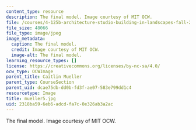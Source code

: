 ```yaml
---
content_type: resource
description: The final model. Image courtesy of MIT OCW.
file: /courses/4-125b-architecture-studio-building-in-landscapes-fall-2005/2318ba596eb6adcdfa7c0e326ab3a2ac_mueller5.jpg
file_size: 48066
file_type: image/jpeg
image_metadata:
  caption: The final model.
  credit: Image courtesy of MIT OCW.
  image-alt: The final model.
learning_resource_types: []
license: https://creativecommons.org/licenses/by-nc-sa/4.0/
ocw_type: OCWImage
parent_title: Caitlin Mueller
parent_type: CourseSection
parent_uid: dcae75db-dd0b-fd3f-ae07-583e799dd1c4
resourcetype: Image
title: mueller5.jpg
uid: 2318ba59-6eb6-adcd-fa7c-0e326ab3a2ac
---
```

The final model. Image courtesy of MIT OCW.